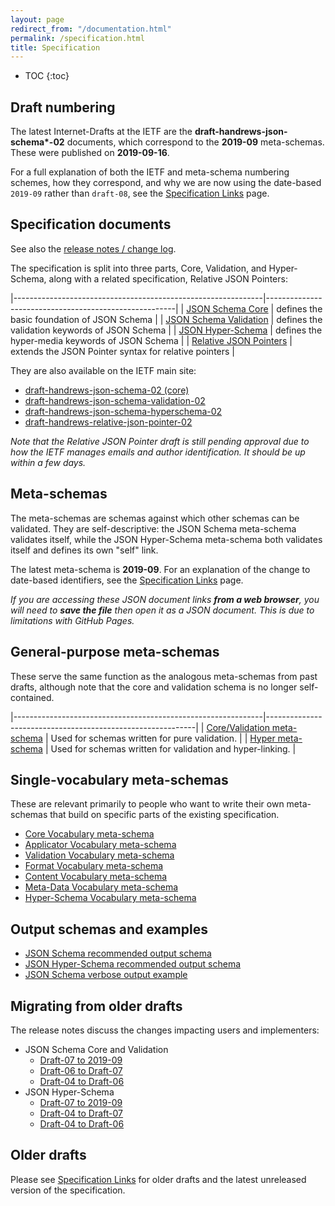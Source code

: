 ```yaml
---
layout: page
redirect_from: "/documentation.html"
permalink: /specification.html
title: Specification
---
```


* TOC
{:toc}

Draft numbering
---------------

The latest Internet-Drafts at the IETF are the **draft-handrews-json-schema\*-02** documents, which correspond to the **2019-09** meta-schemas. These were published on **2019-09-16**.

For a full explanation of both the IETF and meta-schema numbering schemes, how they correspond, and why we are now using the date-based `2019-09` rather than `draft-08`, see the [Specification Links](specification-links.html) page.

Specification documents
-----------------------

See also the [release notes / change log](draft/2019-09/release-notes.html).

The specification is split into three parts, Core, Validation, and Hyper-Schema, along with a related specification, Relative JSON Pointers:

|--------------------------------------------------------------|-------------------------------------------------------|
| [JSON Schema Core](draft/2019-09/json-schema-core.html)             | defines the basic foundation of JSON Schema           |
| [JSON Schema Validation](draft/2019-09/json-schema-validation.html) | defines the validation keywords of JSON Schema        |
| [JSON Hyper-Schema](draft/2019-09/json-schema-hypermedia.html)      | defines the hyper-media keywords of JSON Schema       |
| [Relative JSON Pointers](draft/2019-09/relative-json-pointer.html)  | extends the JSON Pointer syntax for relative pointers |

They are also available on the IETF main site:
* [draft-handrews-json-schema-02 (core)](https://tools.ietf.org/html/draft-handrews-json-schema-02)
* [draft-handrews-json-schema-validation-02](https://tools.ietf.org/html/draft-handrews-json-schema-validation-02)
* [draft-handrews-json-schema-hyperschema-02](https://tools.ietf.org/html/draft-handrews-json-schema-hyperschema-02)
* [draft-handrews-relative-json-pointer-02](https://tools.ietf.org/html/draft-handrews-relative-json-pointer-02)

_Note that the Relative JSON Pointer draft is still pending approval due to how the IETF manages emails and author identification.  It should be up within a few days._

Meta-schemas
------------

The meta-schemas are schemas against which other schemas can be validated. They are self-descriptive: the JSON Schema meta-schema validates itself, while the JSON Hyper-Schema meta-schema both validates itself and defines its own "self" link.

The latest meta-schema is **2019-09**.  For an explanation of the change to date-based identifiers, see the [Specification Links](specification-links.html) page.

_If you are accessing these JSON document links **from a web browser**, you will need to **save the file** then open it as a JSON document.  This is due to limitations with GitHub Pages._

## General-purpose meta-schemas

These serve the same function as the analogous meta-schemas from past drafts, although note that the core and validation schema is no longer self-contained.

|--------------------------------------------------------------|------------------------------------------------------------|
| [Core/Validation meta-schema](draft/2019-09/schema) | Used for schemas written for pure validation.              |
| [Hyper meta-schema](draft/2019-09/hyper-schema)     | Used for schemas written for validation and hyper-linking. |

## Single-vocabulary meta-schemas

These are relevant primarily to people who want to write their own meta-schemas that build on specific parts of the existing specification.

- [Core Vocabulary meta-schema](draft/2019-09/meta/core)
- [Applicator Vocabulary meta-schema](draft/2019-09/meta/applicator)
- [Validation Vocabulary meta-schema](draft/2019-09/meta/validation)
- [Format Vocabulary meta-schema](draft/2019-09/meta/format)
- [Content Vocabulary meta-schema](draft/2019-09/meta/content)
- [Meta-Data Vocabulary meta-schema](draft/2019-09/meta/meta-data)
- [Hyper-Schema Vocabulary meta-schema](draft/2019-09/meta/hyper-schema)

## Output schemas and examples
- [JSON Schema recommended output schema](draft/2019-09/output/schema)
- [JSON Hyper-Schema recommended output schema](draft/2019-09/output/hyper-schema)
- [JSON Schema verbose output example](draft/2019-09/output/verbose-example)

Migrating from older drafts
-------------

The release notes discuss the changes impacting users and implementers:

- JSON Schema Core and Validation
    - [Draft-07 to 2019-09](draft/2019-09/release-notes.html)
    - [Draft-06 to Draft-07](draft-07/json-schema-release-notes.html)
    - [Draft-04 to Draft-06](draft-06/json-schema-release-notes.html)
- JSON Hyper-Schema
    - [Draft-07 to 2019-09](draft/2019-09/release-notes.html#hyper-schema-vocabulary)
    - [Draft-04 to Draft-07](draft-07/json-hyper-schema-release-notes.html)
    - [Draft-04 to Draft-06](draft-06/json-hyper-schema-release-notes.html)

Older drafts
------------

Please see [Specification Links](specification-links.md) for older drafts and the latest unreleased version of the specification.
